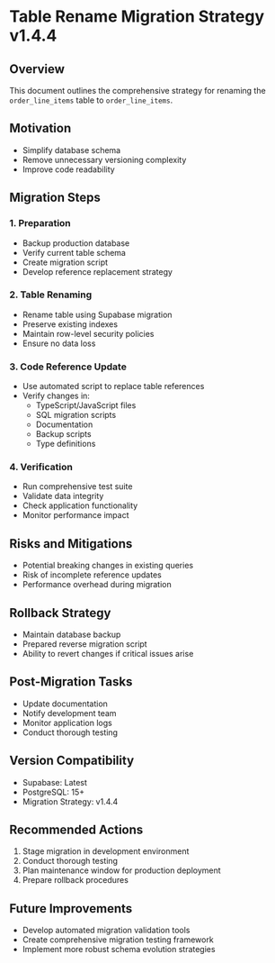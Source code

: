 # Table Rename Migration Strategy v1.4.4

## Overview
This document outlines the comprehensive strategy for renaming the `order_line_items` table to `order_line_items`.

## Motivation
- Simplify database schema
- Remove unnecessary versioning complexity
- Improve code readability

## Migration Steps

### 1. Preparation
- Backup production database
- Verify current table schema
- Create migration script
- Develop reference replacement strategy

### 2. Table Renaming
- Rename table using Supabase migration
- Preserve existing indexes
- Maintain row-level security policies
- Ensure no data loss

### 3. Code Reference Update
- Use automated script to replace table references
- Verify changes in:
  - TypeScript/JavaScript files
  - SQL migration scripts
  - Documentation
  - Backup scripts
  - Type definitions

### 4. Verification
- Run comprehensive test suite
- Validate data integrity
- Check application functionality
- Monitor performance impact

## Risks and Mitigations
- Potential breaking changes in existing queries
- Risk of incomplete reference updates
- Performance overhead during migration

## Rollback Strategy
- Maintain database backup
- Prepared reverse migration script
- Ability to revert changes if critical issues arise

## Post-Migration Tasks
- Update documentation
- Notify development team
- Monitor application logs
- Conduct thorough testing

## Version Compatibility
- Supabase: Latest
- PostgreSQL: 15+
- Migration Strategy: v1.4.4

## Recommended Actions
1. Stage migration in development environment
2. Conduct thorough testing
3. Plan maintenance window for production deployment
4. Prepare rollback procedures

## Future Improvements
- Develop automated migration validation tools
- Create comprehensive migration testing framework
- Implement more robust schema evolution strategies 